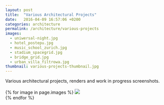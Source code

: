 ```yaml
---
layout: post
title:  "Various Architectural Projects"
date:   2016-04-09 16:57:06 +0200
categories: architecture
permalink: /architecture/various-projects
images:
  - uniwersal-night.jpg
  - hotel_postepu.jpg
  - music_school_zurich.jpg
  - stadium_spacegrid.jpg
  - bridge_grid.jpg
  - urban_villa_filtrowa.jpg
thumbnail: various-projects-thumbnail.jpg
---
```

Various architectural projects, renders and work in progress screenshots.
<br />
<br />
{% for image in page.images %}
  <img rel="nofollow" class="image-full" src="/assets/architecture/various-projects/{{ image }}"/>
  <br />
{% endfor %}
